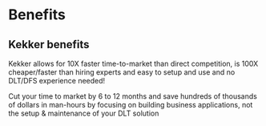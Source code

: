 # Benefits

## Kekker benefits 

Kekker allows for 10X faster time-to-market than direct competition, is 100X cheaper/faster than hiring experts and easy to setup and use and no DLT/DFS experience needed!  


Cut your time to market by 6 to 12 months and save hundreds of thousands of dollars in man-hours by focusing on building business applications, not the setup & maintenance of your DLT solution  


